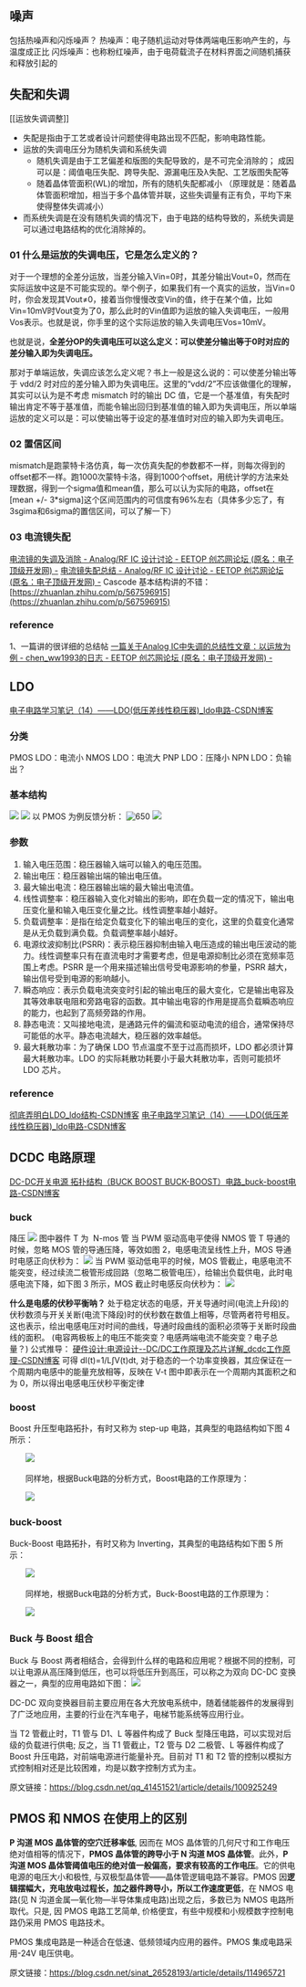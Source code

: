 ## 噪声
包括热噪声和闪烁噪声？
热噪声：电子随机运动对导体两端电压影响产生的，与温度成正比
闪烁噪声：也称粉红噪声，由于电荷载流子在材料界面之间随机捕获和释放引起的

## 失配和失调
[[运放失调调整]]
- 失配是指由于工艺或者设计问题使得电路出现不匹配，影响电路性能。
- 运放的失调电压分为随机失调和系统失调
	- 随机失调是由于工艺偏差和版图的失配导致的，是不可完全消除的；
		成因可以是：阈值电压失配、跨导失配、源漏电压及λ失配、工艺版图失配等
	- 随着晶体管面积(WL)的增加，所有的随机失配都减小
	（原理就是：随着晶体管面积增加，相当于多个晶体管并联，这些失调量有正有负，平均下来使得整体失调减小）
- 而系统失调是在没有随机失调的情况下，由于电路的结构导致的，系统失调是可以通过电路结构的优化消除掉的。


### 01 什么是运放的失调电压，它是怎么定义的？

对于一个理想的全差分运放，当差分输入Vin=0时，其差分输出Vout=0，然而在实际运放中这是不可能实现的。举个例子，如果我们有一个真实的运放，当Vin=0时，你会发现其Vout≠0，接着当你慢慢改变Vin的值，终于在某个值，比如Vin=10mV时Vout变为了0，那么此时的Vin值即为运放的输入失调电压，一般用Vos表示。也就是说，你手里的这个实际运放的输入失调电压Vos=10mV。

也就是说，**全差分OP的失调电压可以这么定义：可以使差分输出等于0时对应的差分输入即为失调电压。**

那对于单端运放，失调应该怎么定义呢？书上一般是这么说的：可以使差分输出等于 vdd/2 时对应的差分输入即为失调电压。这里的“vdd/2”不应该做僵化的理解，其实可以认为是不考虑 mismatch 时的输出 DC 值，它是一个基准值，有失配时输出肯定不等于基准值，而能令输出回归到基准值的输入即为失调电压，所以单端运放的定义可以是：可以使输出等于设定的基准值时对应的输入即为失调电压。

### 02 置信区间
mismatch是跑蒙特卡洛仿真，每一次仿真失配的参数都不一样，则每次得到的offset都不一样。跑1000次蒙特卡洛，得到1000个offset，用统计学的方法来处理数据，得到一个sigma值和mean值，那么可以认为实际的电路，offset在[mean +/- 3*sigma]这个区间范围内的可信度有96%左右（具体多少忘了，有3sgima和6sigma的置信区间，可以了解一下）

### 03 电流镜失配
[电流镜的失调及消除 - Analog/RF IC 设计讨论 - EETOP 创芯网论坛 (原名：电子顶级开发网) -](https://bbs.eetop.cn/thread-662292-1-1.html)
[电流镜失配总结 - Analog/RF IC 设计讨论 - EETOP 创芯网论坛 (原名：电子顶级开发网) -](https://bbs.eetop.cn/thread-850890-1-1.html)
Cascode 基本结构讲的不错：
[https://zhuanlan.zhihu.com/p/567596915](https://zhuanlan.zhihu.com/p/567596915)

### reference
1、一篇讲的很详细的总结帖
[​一篇关于Analog IC中失调的总结性文章：以运放为例 - chen\_ww1993的日志 - EETOP 创芯网论坛 (原名：电子顶级开发网) -](https://blog.eetop.cn/blog-1615674-6952843.html)

## LDO
[电子电路学习笔记（14）——LDO(低压差线性稳压器)\_ldo电路-CSDN博客](https://blog.csdn.net/qq_36347513/article/details/121019508)
### 分类
PMOS LDO：电流小
NMOS LDO：电流大
PNP LDO：压降小
NPN LDO：负输出？
### 基本结构
![](https://raw.githubusercontent.com/acdefg/cdn/main/obsidian/202408272231476.png)
![](https://raw.githubusercontent.com/acdefg/cdn/main/obsidian/202408272232938.png)
以 PMOS 为例反馈分析：
![650](https://raw.githubusercontent.com/acdefg/cdn/main/obsidian/202408272233472.png)
![](https://raw.githubusercontent.com/acdefg/cdn/main/obsidian/202408272233350.png)

### 参数
1. 输入电压范围：稳压器输入端可以输入的电压范围。
2. 输出电压：稳压器输出端的输出电压值。
3. 最大输出电流：稳压器输出端的最大输出电流值。
4. 线性调整率：稳压器输入变化对输出的影响，即在负载一定的情况下，输出电压变化量和输入电压变化量之比。线性调整率越小越好。
5. 负载调整率：是指在给定负载变化下的输出电压的变化，这里的负载变化通常是从无负载到满负载。负载调整率越小越好。
6. 电源纹波抑制比(PSRR)：表示稳压器抑制由输入电压造成的输出电压波动的能力。线性调整率只有在直流电时才需要考虑，但是电源抑制比必须在宽频率范围上考虑。PSRR 是一个用来描述输出信号受电源影响的参量，PSRR 越大，输出信号受到电源的影响越小。
7. 瞬态响应：表示负载电流突变时引起的输出电压的最大变化，它是输出电容及其等效串联电阻和旁路电容的函数。其中输出电容的作用是提高负载瞬态响应的能力，也起到了高频旁路的作用。
8. 静态电流：又叫接地电流，是通路元件的偏流和驱动电流的组合，通常保持尽可能低的水平。静态电流越大，稳压器的效率越低。
9. 最大耗散功率：为了确保 LDO 节点温度不至于过高而损坏，LDO 都必须计算最大耗散功率。LDO 的实际耗散功耗要小于最大耗散功率，否则可能损坏 LDO 芯片。
### reference
[彻底弄明白LDO\_ldo结构-CSDN博客](https://blog.csdn.net/tanguohua_666/article/details/103860320)
[电子电路学习笔记（14）——LDO(低压差线性稳压器)\_ldo电路-CSDN博客](https://blog.csdn.net/qq_36347513/article/details/121019508)

## DCDC 电路原理
[DC-DC开关电源 拓扑结构（BUCK BOOST BUCK-BOOST）电路\_buck-boost电路-CSDN博客](https://blog.csdn.net/qq_41451521/article/details/100925249)
### buck
降压
![](https://raw.githubusercontent.com/acdefg/cdn/main/obsidian/202408272250235.png)
图中器件 T 为  N-mos 管
当 PWM 驱动高电平使得 NMOS 管 T 导通的时候，忽略 MOS 管的导通压降，等效如图 2，电感电流呈线性上升，MOS 导通时电感正向伏秒为：
![](https://raw.githubusercontent.com/acdefg/cdn/main/obsidian/202408272251498.png)
当 PWM 驱动低电平的时候，MOS 管截止，电感电流不能突变，经过续流二极管形成回路（忽略二极管电压），给输出负载供电，此时电感电流下降，如下图 3 所示，MOS 截止时电感反向伏秒为：
![](https://raw.githubusercontent.com/acdefg/cdn/main/obsidian/202408272251711.png)

**什么是电感的伏秒平衡呐？**
处于稳定状态的电感，开关导通时间(电流上升段)的伏秒数须与开关关断(电流下降段)时的伏秒数在数值上相等，尽管两者符号相反。这也表示，绘出电感电压对时间的曲线，导通时段曲线的面积必须等于关断时段曲线的面积。
(电容两极板上的电压不能突变？电感两端电流不能突变？电子总量？)
公式推导：
[硬件设计:电源设计--DC/DC工作原理及芯片详解\_dcdc工作原理-CSDN博客](https://blog.csdn.net/chenhuanqiangnihao/article/details/110680989)
可得 dI(t)=1/L∫V(t)dt, 对于稳态的一个功率变换器，其应保证在一个周期内电感中的能量充放相等，反映在 V-t 图中即表示在一个周期内其面积之和为 0，所以得出电感电压伏秒平衡定律

### boost
Boost 升压型电路拓扑，有时又称为 step-up 电路，其典型的电路结构如下图 4 所示：

　　[![](https://i-blog.csdnimg.cn/blog_migrate/60b054f117fb409bf65f5ce55a6a78c9.png)](http://www.elecfans.com/uploads/allimg/160307/1442114949-3.jpg)

　　同样地，根据Buck电路的分析方式，Boost电路的工作原理为：

　　[![](https://i-blog.csdnimg.cn/blog_migrate/39e37cf6477fb9fc0e6c698e01efcfef.png)](http://www.elecfans.com/uploads/allimg/160307/1442113154-4.jpg)
### buck-boost
Buck-Boost 电路拓扑，有时又称为 Inverting，其典型的电路结构如下图 5 所示：

　　[![](https://i-blog.csdnimg.cn/blog_migrate/fc160aee2599ce7958fc7330bf2d4a75.png)](http://www.elecfans.com/uploads/allimg/160307/1442116032-5.jpg)

　　同样地，根据Buck电路的分析方式，Buck-Boost电路的工作原理为：

　　[![](https://i-blog.csdnimg.cn/blog_migrate/4f388b3388fa477e5f1aeb686aa1a3ef.png)](http://www.elecfans.com/uploads/allimg/160307/1442113K7-6.jpg)
###  Buck 与 Boost 组合

Buck 与 Boost 两者相结合，会得到什么样的电路和应用呢？根据不同的控制，可以让电源从高压降到低压，也可以将低压升到高压，可以称之为双向 DC-DC 变换器之一，典型的应用电路如下图：
![](https://raw.githubusercontent.com/acdefg/cdn/main/obsidian/202408272255764.png)

DC-DC 双向变换器目前主要应用在各大充放电系统中，随着储能器件的发展得到了广泛地应用，主要的行业在汽车电子，电梯节能系统等应用行业。

当 T2 管截止时，T1 管与 D1、L 等器件构成了 Buck 型降压电路，可以实现对后级的负载进行供电; 反之，当 T1 管截止，T2 管与 D2 二极管、L 等器件构成了 Boost 升压电路，对前端电源进行能量补充。目前对 T1 和 T2 管的控制以模拟方式控制相对还是比较困难，均是以数字控制方式为主。
     
原文链接：https://blog.csdn.net/qq_41451521/article/details/100925249

## PMOS 和 NMOS 在使用上的区别
**P 沟道 MOS 晶体管的空穴迁移率低**, 因而在 MOS 晶体管的几何尺寸和工作电压绝对值相等的情况下，**PMOS 晶体管的跨导小于 N 沟道 MOS 晶体管**。此外，**P 沟道 MOS 晶体管阈值电压的绝对值一般偏高，要求有较高的工作电压**。它的供电电源的电压大小和极性, 与双极型晶体管——晶体管逻辑电路不兼容。PMOS 因**逻辑摆幅大，充电放电过程长，加之器件跨导小，所以工作速度更低**，在 NMOS 电路(见 N 沟道金属—氧化物—半导体集成电路)出现之后，多数已为 NMOS 电路所取代。只是, 因 PMOS 电路工艺简单, 价格便宜，有些中规模和小规模数字控制电路仍采用 PMOS 电路技术。

PMOS 集成电路是一种适合在低速、低频领域内应用的器件。PMOS 集成电路采用-24V 电压供电。

原文链接：https://blog.csdn.net/sinat_26528193/article/details/114965721